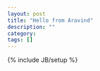 ```yaml
---
layout: post
title: "Hello from Aravind"
description: ""
category: 
tags: []
---
```

{% include JB/setup %}

